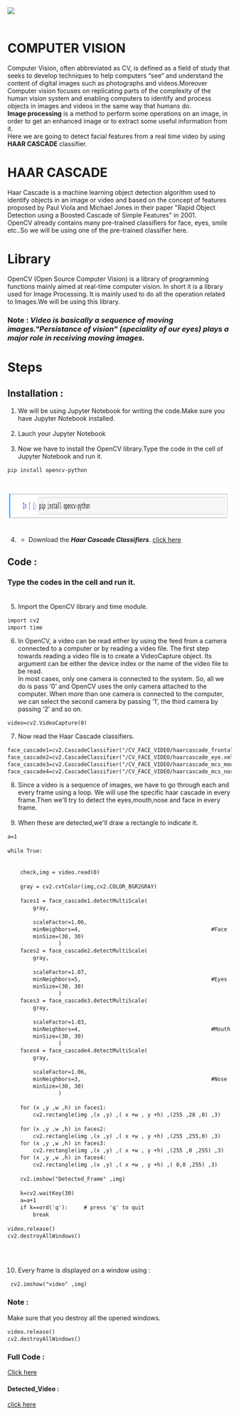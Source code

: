 <img src="https://github.com/Godson-Thomas/Image_Processing--Real-time-Facial-detection-Python/blob/master/images_xmls_videos/2.gif" width="400"  /> <br><br>

# COMPUTER VISION
Computer Vision, often abbreviated as CV, is defined as a field of study that seeks to develop techniques to help computers “see” and understand the content of digital images such as photographs and videos.Moreover Computer vision focuses on replicating parts of the complexity of the human vision system and enabling computers to identify and process objects in images and videos in the same way that humans do. <br>**Image processing**  is a method to perform some operations on an image, in order to get an enhanced image or to extract some useful information from it.<br>
Here we are going to detect facial features from a real time video by using **HAAR CASCADE** classifier.
# HAAR CASCADE
Haar Cascade is a machine learning object detection algorithm used to identify objects in an image or video and based on the concept of ​​ features proposed by Paul Viola and Michael Jones in their paper "Rapid Object Detection using a Boosted Cascade of Simple Features" in 2001.<br>
OpenCV already contains many pre-trained classifiers for face, eyes, smile etc..So we will be using one of the pre-trained classifier here.
# Library
OpenCV (Open Source Computer Vision) is a library of programming functions mainly aimed at real-time computer vision. In short it is a library used for Image Processing. It is mainly used to do all the operation related to Images.We will be using this library.
### Note : ***Video is basically a sequence of moving images."Persistance of vision" (speciality of our eyes)  plays a major role in receiving moving images.*** 
# Steps
## Installation :


1. We will be using Jupyter Notebook for writing the code.Make sure you have Jupyter Notebook installed.<br><br>
2. Lauch your Jupyter Notebook<br><br>
3. Now we have to install the OpenCV library.Type the code in the cell of Jupyter Notebook and run it.
```
pip install opencv-python
```
<br>
<img src="https://github.com/Godson-Thomas/Image_Processing---Facial-Detection-Using-OpenCV/blob/master/Images/2.png" width="500" height=75>  <br><br> 

4. - Download the ***Haar Cascade Classifiers***. [click here](https://github.com/Godson-Thomas/Image_Processing--Real-time-Facial-detection-Python/blob/master/images_xmls_videos/xmls.zip?raw=true)<br>


 ## Code :
 ### Type the codes in the cell and run it.<br><br>
5. Import the OpenCV library and time module.
```
import cv2
import time
```
6. In OpenCV, a video can be read either by using the feed from a camera connected to a computer or by reading a video file. The first step towards reading a video file is to create a VideoCapture object. Its argument can be either the device index or the name of the video file to be read.<br>
In most cases, only one camera is connected to the system. So, all we do is pass ‘0’ and OpenCV uses the only camera attached to the computer. When more than one camera is connected to the computer, we can select the second camera by passing ‘1’, the third camera by passing ‘2’ and so on.
```
video=cv2.VideoCapture(0)

```
7. Now read the Haar Cascade classifiers.
```
face_cascade1=cv2.CascadeClassifier("/CV_FACE_VIDEO/haarcascade_frontalface_default.xml")
face_cascade2=cv2.CascadeClassifier("/CV_FACE_VIDEO/haarcascade_eye.xml")
face_cascade3=cv2.CascadeClassifier("/CV_FACE_VIDEO/haarcascade_mcs_mouth.xml")
face_cascade4=cv2.CascadeClassifier("/CV_FACE_VIDEO/haarcascade_mcs_nose.xml")
```
8. Since a video is a sequence of images, we have to go through each and every frame using a loop. We will use the specific haar cascade in every frame.Then we'll try to detect the eyes,mouth,nose and face in every frame.<br><br>
9. When these are detected,we'll draw a rectangle to indicate it.
```
a=1

while True:
    
    
    check,img = video.read(0)

    gray = cv2.cvtColor(img,cv2.COLOR_BGR2GRAY)
    
    faces1 = face_cascade1.detectMultiScale(
        gray,

        scaleFactor=1.06,
        minNeighbors=4,                                         #Face
        minSize=(30, 30)
                )
    faces2 = face_cascade2.detectMultiScale(
        gray,

        scaleFactor=1.07,
        minNeighbors=5,                                         #Eyes
        minSize=(30, 30)
                )
    faces3 = face_cascade3.detectMultiScale(
        gray,

        scaleFactor=1.03,
        minNeighbors=4,                                         #Mouth
        minSize=(30, 30)
                )
    faces4 = face_cascade4.detectMultiScale(
        gray,

        scaleFactor=1.06,
        minNeighbors=3,                                         #Nose
        minSize=(30, 30)
                )

    for (x ,y ,w ,h) in faces1:
        cv2.rectangle(img ,(x ,y) ,( x +w , y +h) ,(255 ,28 ,0) ,3)
    
    for (x ,y ,w ,h) in faces2:
        cv2.rectangle(img ,(x ,y) ,( x +w , y +h) ,(255 ,255,0) ,3)
    for (x ,y ,w ,h) in faces3:
        cv2.rectangle(img ,(x ,y) ,( x +w , y +h) ,(255 ,0 ,255) ,3)
    for (x ,y ,w ,h) in faces4:
        cv2.rectangle(img ,(x ,y) ,( x +w , y +h) ,( 0,0 ,255) ,3)
    
    cv2.imshow("Detected_Frame" ,img)

    k=cv2.waitKey(30)
    a=a+1
    if k==ord('q'):     # press 'q' to quit
        break

video.release()
cv2.destroyAllWindows()


```
<br>

10. Every frame is displayed on a window using :
```
 cv2.imshow("video" ,img)
 ```
 ### Note :
 Make sure that you destroy all the opened windows.
 ```
 video.release()
cv2.destroyAllWindows()

```
### Full Code :
[Click here](https://github.com/Godson-Thomas/Image_Processing--Real-time-Facial-detection-Python/blob/master/Detection_Code.ipynb)
#### Detected_Video :
[click here](https://github.com/Godson-Thomas/Image_Processing--Real-time-Facial-detection-Python/blob/master/images_xmls_videos/Detection.mp4?raw=true)